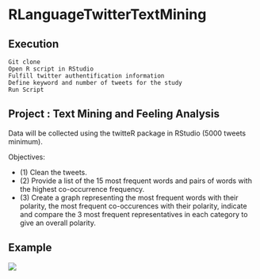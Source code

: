 # RLanguageTwitterTextMining

## Execution
    Git clone
    Open R script in RStudio
    Fulfill twitter authentification information
    Define keyword and number of tweets for the study
    Run Script

## Project : Text Mining and Feeling Analysis

Data will be collected using the twitteR package in RStudio (5000 tweets minimum).

Objectives: 
- (1) Clean the tweets. 
- (2) Provide a list of the 15 most frequent words and pairs of words with the highest co-occurrence frequency. 
- (3) Create a graph representing the most frequent words with their polarity, the most frequent co-occurences with their polarity, indicate and compare the 3 most frequent representatives in each category to give an overall polarity.

## Example
![](https://image.noelshack.com/fichiers/2017/06/1486396416-dammm.png)
